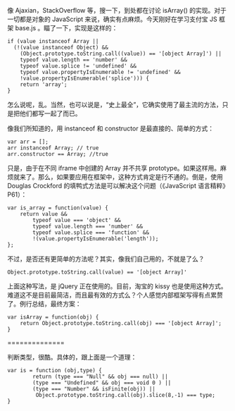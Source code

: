 像 Ajaxian，StackOverflow 等，搜一下，到处都在讨论 isArray() 的实现。对于一切都是对象的 JavaScript 来说，确实有点麻烦。今天刚好在学习支付宝 JS 框架 base.js 。瞄了一下，实现是这样的：

```
if (value instanceof Array ||
  (!(value instanceof Object) &&
	(Object.prototype.toString.call((value)) == '[object Array]') ||
	typeof value.length == 'number' &&
	typeof value.splice != 'undefined' &&
	typeof value.propertyIsEnumerable != 'undefined' &&
	!value.propertyIsEnumerable('splice'))) {
	return 'array';
}
```

怎么说呢，乱。当然，也可以说是，“史上最全”，它确实使用了最主流的方法，只是把他们都写一起了而已。


像我们所知道的，用 instanceof 和 constructor 是最直接的、简单的方式：

```
var arr = [];
arr instanceof Array; // true
arr.constructor == Array; //true
```

只是，由于在不同 iframe 中创建的 Array 并不共享 prototype。如果这样用。麻烦就来了。那么，如果要应用在框架中，这种方式肯定是行不通的。倒是，使用 Douglas Crockford 的填鸭式方法是可以解决这个问题（《JavaScript 语言精粹》P61）：

```
var is_array = function(value) {
	return value &&
        typeof value === 'object' &&
        typeof value.length === 'number' &&
        typeof value.splice === 'function' &&
        !(value.propertyIsEnumerable('length'));
};
```

不过，是否还有更简单的方法呢？其实，像我们自己用的，不就是了么？

```
Object.prototype.toString.call(value) == '[object Array]'
```

上面这种写法，是 jQuery 正在使用的。目前，淘宝的 kissy 也是使用这种方式。难道这不是目前最简洁，而且最有效的方式么？个人感觉内部框架写得有点累赘了。例行总结，最终方案：

```
var isArray = function(obj) {
    return Object.prototype.toString.call(obj) === '[object Array]';
}
```

==============


判断类型，很酷。具体的，跟上面是一个道理：

```
var is = function (obj,type) {
        return (type === "Null" && obj === null) ||
        (type === "Undefined" && obj === void 0 ) ||
        (type === "Number" && isFinite(obj)) ||
         Object.prototype.toString.call(obj).slice(8,-1) === type;
}
```

